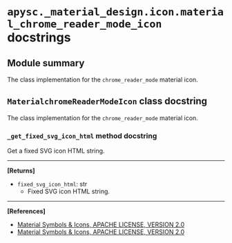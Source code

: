 # `apysc._material_design.icon.material_chrome_reader_mode_icon` docstrings

## Module summary

The class implementation for the `chrome_reader_mode` material icon.

## `MaterialchromeReaderModeIcon` class docstring

The class implementation for the `chrome_reader_mode` material icon.

### `_get_fixed_svg_icon_html` method docstring

Get a fixed SVG icon HTML string.<hr>

**[Returns]**

- `fixed_svg_icon_html`: str
  - Fixed SVG icon HTML string.

<hr>

**[References]**

- [Material Symbols & Icons, APACHE LICENSE, VERSION 2.0](https://fonts.google.com/icons?icon.size=24&icon.color=%23e8eaed)
- [Material Symbols & Icons, APACHE LICENSE, VERSION 2.0](https://www.apache.org/licenses/LICENSE-2.0.html)